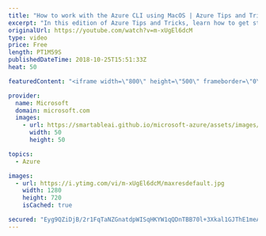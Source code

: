 ```yaml
---
title: "How to work with the Azure CLI using MacOS | Azure Tips and Tricks"
excerpt: "In this edition of Azure Tips and Tricks, learn how to get started with the Azure CLI on your MacOS machine. You can easily install the Azure CLI version 2.0 on MacOS by using Homebrew.     For more tips and tricks, visit: http://azuredev.tips/  Get started with 12 months of free services and $200 USD"
originalUrl: https://youtube.com/watch?v=m-xUgEl6dcM
type: video
price: Free
length: PT1M59S
publishedDateTime: 2018-10-25T15:51:33Z
heat: 50

featuredContent: "<iframe width=\"800\" height=\"500\" frameborder=\"0\" src=\"https://www.youtube.com/embed/m-xUgEl6dcM\" allow=\"accelerometer; autoplay; encrypted-media; gyroscope; picture-in-picture\" allowfullscreen></iframe>"

provider:
  name: Microsoft
  domain: microsoft.com
  images:
    - url: https://smartableai.github.io/microsoft-azure/assets/images/organizations/microsoft.com-50x50.jpg
      width: 50
      height: 50

topics:
  - Azure

images:
  - url: https://i.ytimg.com/vi/m-xUgEl6dcM/maxresdefault.jpg
    width: 1280
    height: 720
    isCached: true

secured: "Eyg9QZiDjB/2r1FqTaNZGnatdpWISqHKYW1qQDnTBB70l+3Xkal1GJThE1meAR85NDEou8xXXv5+oqPFvCkAbOzXNdDr6ws5M2m+jyuHi20s00LEFZqplcFEMRfLFo56WdL/zCcJPrwdGxraYHY1ZrWQEYwiVsSo0cLtpYtXpcq5xRgOCJTiymgWWdXpKDiWsEKE76KM5HI75ducliF7AXs9V9K2tYe/fFQAXgoGeqyxLWO1uDbLGYHN2Rz2fA1VJBrnQawfBYzTdXzRIQ1TViHu+zj4j/AO1h55xgYnfWWBIOxEX6mGqcl7dxeTxiLaqykMxXXln9gRqN8UG6IE/oGtjG5TPCuWbvnUIu25EEx+TjDRMeHkhLrHw8wctvFr7oEVCJWbBecR2XQ0wGpqj6GGq5NzZiKik8wnjSiu6bY=;IqoS5NccCyMV0tenMsUrXw=="
---
```


